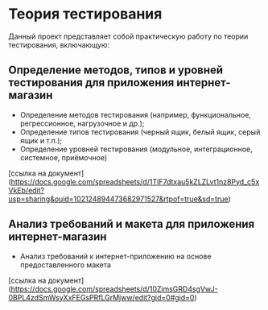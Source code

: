 # Теория тестирования
Данный проект представляет собой практическую работу по теории тестирования, включающую:

## Определение методов, типов и уровней тестирования для приложения интернет-магазин 
- Определение методов тестирования (например, функциональное, регрессионное, нагрузочное и др.);
- Определение типов тестирования (черный ящик, белый ящик, серый ящик и т.п.);
- Определение уровней тестирования (модульное, интеграционное, системное, приёмочное)  

[ссылка на документ]
(https://docs.google.com/spreadsheets/d/1TIF7dtxau5kZLZLvt1nz8Pyd_c5xVkEb/edit?usp=sharing&ouid=102124894473682971527&rtpof=true&sd=true)

## Анализ требований и макета для приложения интернет-магазин
- Анализ требований к интернет-приложению на основе предоставленного макета

[ссылка на документ]  
(https://docs.google.com/spreadsheets/d/10ZimsGRD4sgVwJ-0BPL4zdSmWsyXxFEGsPRfLGrMjww/edit?gid=0#gid=0)
